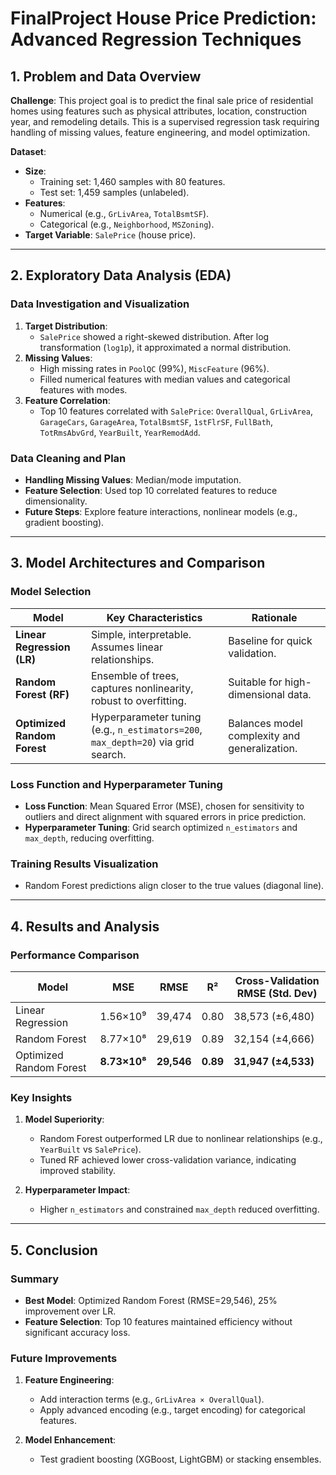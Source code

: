 # FinalProject  House Price Prediction: Advanced Regression Techniques

## 1. Problem and Data Overview  
**Challenge**: This project goal is to predict the final sale price of residential homes using features such as physical attributes, location, construction year, and remodeling details. This is a supervised regression task requiring handling of missing values, feature engineering, and model optimization.

**Dataset**:  
- **Size**:  
  - Training set: 1,460 samples with 80 features.  
  - Test set: 1,459 samples (unlabeled).  
- **Features**:  
  - Numerical (e.g., `GrLivArea`, `TotalBsmtSF`).  
  - Categorical (e.g., `Neighborhood`, `MSZoning`).  
- **Target Variable**: `SalePrice` (house price).  

---

## 2. Exploratory Data Analysis (EDA)  
### **Data Investigation and Visualization**  
1. **Target Distribution**:  
   - `SalePrice` showed a right-skewed distribution. After log transformation (`log1p`), it approximated a normal distribution.  
2. **Missing Values**:  
   - High missing rates in `PoolQC` (99%), `MiscFeature` (96%).  
   - Filled numerical features with median values and categorical features with modes.  
3. **Feature Correlation**:  
   - Top 10 features correlated with `SalePrice`: `OverallQual`, `GrLivArea`, `GarageCars`, `GarageArea`, `TotalBsmtSF`, `1stFlrSF`, `FullBath`, `TotRmsAbvGrd`, `YearBuilt`, `YearRemodAdd`.  

### **Data Cleaning and Plan**  
- **Handling Missing Values**: Median/mode imputation.  
- **Feature Selection**: Used top 10 correlated features to reduce dimensionality.  
- **Future Steps**: Explore feature interactions, nonlinear models (e.g., gradient boosting).  

---

## 3. Model Architectures and Comparison  
### **Model Selection**  
| Model                          | Key Characteristics                                                                 | Rationale                                      |  
|--------------------------------|-------------------------------------------------------------------------------------|------------------------------------------------|  
| **Linear Regression (LR)**    | Simple, interpretable. Assumes linear relationships.                               | Baseline for quick validation.                |  
| **Random Forest (RF)**         | Ensemble of trees, captures nonlinearity, robust to overfitting.                   | Suitable for high-dimensional data.            |  
| **Optimized Random Forest**    | Hyperparameter tuning (e.g., `n_estimators=200`, `max_depth=20`) via grid search.   | Balances model complexity and generalization.  |  

### **Loss Function and Hyperparameter Tuning**  
- **Loss Function**: Mean Squared Error (MSE), chosen for sensitivity to outliers and direct alignment with squared errors in price prediction.  
- **Hyperparameter Tuning**: Grid search optimized `n_estimators` and `max_depth`, reducing overfitting.  

### **Training Results Visualization**  
- Random Forest predictions align closer to the true values (diagonal line).  

---

## 4. Results and Analysis  
### **Performance Comparison**  
| Model                     | MSE             | RMSE     | R²     | Cross-Validation RMSE (Std. Dev)         |  
|---------------------------|-----------------|----------|--------|------------------------------------------|  
| Linear Regression         | 1.56×10⁹        | 39,474   | 0.80   | 38,573 (±6,480)                          |  
| Random Forest             | 8.77×10⁸        | 29,619   | 0.89   | 32,154 (±4,666)                          |  
| Optimized Random Forest   | **8.73×10⁸**    | **29,546** | **0.89** | **31,947 (±4,533)**                      |  

### **Key Insights**  
1. **Model Superiority**:  
   - Random Forest outperformed LR due to nonlinear relationships (e.g., `YearBuilt` vs `SalePrice`).  
   - Tuned RF achieved lower cross-validation variance, indicating improved stability.  

2. **Hyperparameter Impact**:  
   - Higher `n_estimators` and constrained `max_depth` reduced overfitting.  

---

## 5. Conclusion
### **Summary**  
- **Best Model**: Optimized Random Forest (RMSE=29,546), 25% improvement over LR.  
- **Feature Selection**: Top 10 features maintained efficiency without significant accuracy loss.  

### **Future Improvements**  
1. **Feature Engineering**:  
   - Add interaction terms (e.g., `GrLivArea × OverallQual`).  
   - Apply advanced encoding (e.g., target encoding) for categorical features.  

2. **Model Enhancement**:  
   - Test gradient boosting (XGBoost, LightGBM) or stacking ensembles.  
